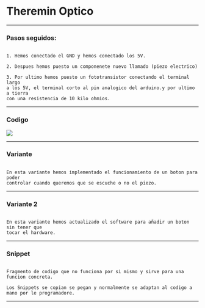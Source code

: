 # Theremin Optico

---

### Pasos seguidos:

```

1. Hemos conectado el GND y hemos conectado los 5V.

2. Despues hemos puesto un componenete nuevo llamado (piezo electrico)

3. Por ultimo hemos puesto un fototransistor conectando el terminal largo 
a los 5V, el terminal corto al pin analogico del arduino.y por ultimo a tierra 
con una resistencia de 10 kilo ohmios.

```

---

### Codigo

![](https://user-images.githubusercontent.com/90753267/143226680-573abe17-3f56-4f0c-9047-0d401395f0c5.png)

---

### Variante

```

En esta variante hemos implementado el funcionamiento de un boton para poder
controlar cuando queremos que se escuche o no el piezo.

```

---

### Variante 2

```

En esta variante hemos actualizado el software para añadir un boton sin tener que
tocar el hardware.

```

---

### Snippet

```

Fragmento de codigo que no funciona por si mismo y sirve para una funcion concreta.

Los Snippets se copian se pegan y normalmente se adaptan al codigo a mano por le programadore.

```

---
